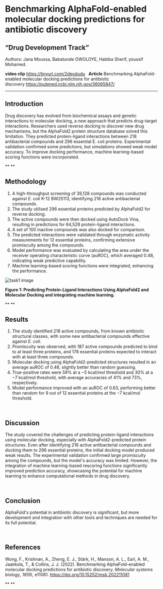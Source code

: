 # Benchmarking AlphaFold-enabled molecular docking predictions for antibiotic discovery

## “Drug Development Track”

*Authors:* Jana Moussa, Babatunde OWOLOYE, Habiba Sherif, youssif Mohamed.

**video clip**
https://tinyurl.com/2deodudu
 
**Article**
Benchmarking AlphaFold-enabled molecular docking predictions for antibiotic discovery <https://pubmed.ncbi.nlm.nih.gov/36065847/>

****

## Introduction

Drug discovery has evolved from biochemical assays and genetic interactions to molecular docking, a new approach that predicts drug-target interactions. Researchers used reverse docking to discover new drug mechanisms, but the AlphaFold2 protein structure database solved this limitation. They predicted protein-ligand interactions between 218 antibacterial compounds and 296 essential E. coli proteins. Experimental validation confirmed some predictions, but simulations showed weak model accuracy. To improve docking performance, machine learning-based scoring functions were incorporated.

** **

## Methodology

1. A high-throughput screening of 39,128 compounds was conducted against _E. coli_ K-12 BW25113, identifying 218 active antibacterial compounds.&#x20;
2. The study utilised 296 essential proteins predicted by AlphaFold2 for reverse docking.
3. The active compounds were then docked using AutoDock Vina, resulting in predictions for 64,528 protein-ligand interactions.
4. A set of 100 inactive compounds was also docked for comparison.
5. The predicted interactions were validated through enzymatic activity measurements for 12 essential proteins, confirming extensive promiscuity among the compounds.
6. Model performance was evaluated by calculating the area under the receiver operating characteristic curve (auROC), which averaged 0.48, indicating weak predictive capability.
7. Machine learning-based scoring functions were integrated, enhancing the performance.


![task1 image](https://github.com/user-attachments/assets/5d756aa7-725e-414b-917d-74c2a9f319d0)

**Figure 1: Predicting Protein-Ligand Interactions Using AlphaFold2 and Molecular Docking and integrating machine learning.**

** **

## Results

1. The study identified 218 active compounds, from known antibiotic structural classes, with some new antibacterial compounds effective against _E. coli_.
2. Promiscuity was observed, with 187 active compounds predicted to bind to at least three proteins, and 178 essential proteins expected to interact with at least three compounds.
3. Molecular docking using AlphaFold2-predicted structures resulted in an average auROC of 0.48, slightly better than random guessing.
4. True-positive rates were 59% at a −5 kcal/mol threshold and 30% at a −7 kcal/mol threshold, with average accuracies of 41% and 73%, respectively.
5. Model performance improved with an auROC of 0.63, performing better than random for 9 out of 12 essential proteins at the −7 kcal/mol threshold.

 

## Discussion

The study covered the challenges of predicting protein-ligand interactions using molecular docking, especially with AlphaFold2-predicted protein structures. Even after identifying 218 active antibacterial compounds and docking them to 296 essential proteins, the initial docking model produced weak results. The experimental validation confirmed large promiscuity among the compounds, but the model's accuracy was limited. However, the integration of machine learning-based rescoring functions significantly improved prediction accuracy, showcasing the potential for machine learning to enhance computational methods in drug discovery.

 

## Conclusion

AlphaFold's potential in antibiotic discovery is significant, but more development and integration with other tools and techniques are needed for its full potential.

 

## References

Wong, F., Krishnan, A., Zheng, E. J., Stärk, H., Manson, A. L., Earl, A. M., Jaakkola, T., & Collins, J. J. (2022). Benchmarking AlphaFold-enabled molecular docking predictions for antibiotic discovery. _Molecular systems biology_, _18_(9), e11081. <https://doi.org/10.15252/msb.202211081>&#x20;

** **
